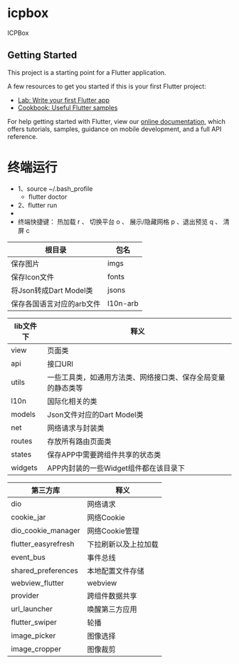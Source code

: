 # icpbox

ICPBox

## Getting Started

This project is a starting point for a Flutter application.

A few resources to get you started if this is your first Flutter project:

- [Lab: Write your first Flutter app](https://flutter.dev/docs/get-started/codelab)
- [Cookbook: Useful Flutter samples](https://flutter.dev/docs/cookbook)

For help getting started with Flutter, view our
[online documentation](https://flutter.dev/docs), which offers tutorials,
samples, guidance on mobile development, and a full API reference.

# 终端运行
* 1、source ~/.bash_profile
  * flutter doctor
* 2、flutter run
*
* 终端快捷键： 热加载 r 、 切换平台 o 、 展示/隐藏网格 p 、退出预览 q  、 清屏 c


| 根目录 | 包名 |
| --- | --- |
| 保存图片   | imgs |
| 保存Icon文件   | fonts |
| 将Json转成Dart Model类  |  jsons |
| 保存各国语言对应的arb文件  |  l10n-arb |


| lib文件下 | 释义|
| --- | --- |
| view       | 页面类 |
| api        | 接口URl |
| utils      |  一些工具类，如通用方法类、网络接口类、保存全局变量的静态类等 |
| l10n       | 国际化相关的类 |
| models     | Json文件对应的Dart Model类 |
| net        | 网络请求与封装类 |
| routes     | 存放所有路由页面类 |
| states     | 保存APP中需要跨组件共享的状态类 |
| widgets    | APP内封装的一些Widget组件都在该目录下 |

| 第三方库 | 释义 |
| --- | --- |
| dio | 网络请求 |
| cookie_jar | 网络Cookie |
| dio_cookie_manager | 网络Cookie管理 |
| flutter_easyrefresh | 下拉刷新以及上拉加载 |
| event_bus | 事件总线 |
| shared_preferences | 本地配置文件存储 |
| webview_flutter | webview |
| provider | 跨组件数据共享 |
| url_launcher |唤醒第三方应用  |
| flutter_swiper | 轮播 |
| image_picker | 图像选择 |
| image_cropper| 图像裁剪 |